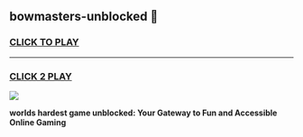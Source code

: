 
## bowmasters-unblocked 👋
<h3>
<a href="https://premium.freeplayer.one?title=bowmasters-unblocked&ref=14F">CLICK TO PLAY</a></h3>
<hr>

<h3>
<a href="https://premium.freeplayer.one?title=bowmasters-unblocked&ref=14F">CLICK 2 PLAY</a>
  
</h3>

<a href="https://premium.freeplayer.one?title=bowmasters-unblocked&ref=12F/"><img src="https://clearcache.store/games.png"></a>


**worlds hardest game unblocked: Your Gateway to Fun and Accessible Online Gaming**

